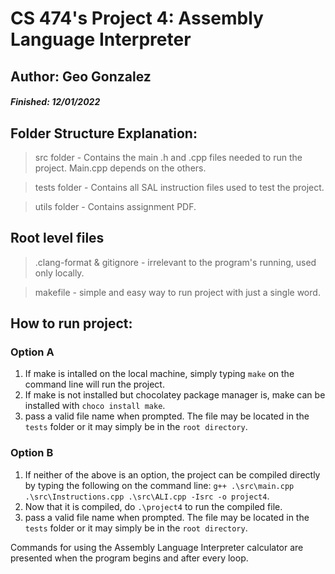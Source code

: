 # CS 474's Project 4: Assembly Language Interpreter

## Author: Geo Gonzalez

##### Finished: 12/01/2022

## Folder Structure Explanation:

> src folder - Contains the main .h and .cpp files needed to run the project. Main.cpp depends on the others.

> tests folder - Contains all SAL instruction files used to test the project.

> utils folder - Contains assignment PDF.

## Root level files

> .clang-format & gitignore - irrelevant to the program's running, used only locally.

> makefile - simple and easy way to run project with just a single word.

## How to run project:

### Option A

1. If make is intalled on the local machine, simply typing `make` on the command line will run the project.
2. If make is not installed but chocolatey package manager is, make can be installed with `choco install make`.
3. pass a valid file name when prompted. The file may be located in the `tests` folder or it may simply be in the `root directory`.

### Option B

1. If neither of the above is an option, the project can be compiled directly by typing the following on the command line: `g++ .\src\main.cpp .\src\Instructions.cpp .\src\ALI.cpp -Isrc -o project4`.
2. Now that it is compiled, do `.\project4` to run the compiled file.
3. pass a valid file name when prompted. The file may be located in the `tests` folder or it may simply be in the `root directory`.

Commands for using the Assembly Language Interpreter calculator are presented when the program begins and after every loop.
